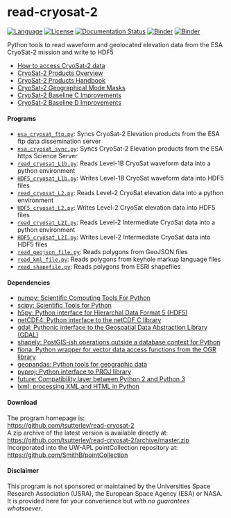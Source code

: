 read-cryosat-2
==============

[![Language](https://img.shields.io/badge/python-v3.7-green.svg)](https://www.python.org/)
[![License](https://img.shields.io/badge/license-MIT-green.svg)](https://github.com/tsutterley/read-cryosat-2/blob/master/LICENSE)
[![Documentation Status](https://readthedocs.org/projects/read-cryosat-2/badge/?version=latest)](https://read-cryosat-2.readthedocs.io/en/latest/?badge=latest)
[![Binder](https://mybinder.org/badge_logo.svg)](https://mybinder.org/v2/gh/tsutterley/read-cryosat-2/master)
[![Binder](https://binder.pangeo.io/badge.svg)](https://binder.pangeo.io/v2/gh/tsutterley/read-cryosat-2/master)

Python tools to read waveform and geolocated elevation data from the ESA CryoSat-2 mission and write to HDF5

- [How to access CryoSat-2 data](https://earth.esa.int/web/guest/-/how-to-access-cryosat-data-6842)  
- [CryoSat-2 Products Overview](https://earth.esa.int/web/guest/-/products-overview-6975)  
- [CryoSat-2 Products Handbook](https://earth.esa.int/documents/10174/125272/CryoSat_Product_Handbook)  
- [CryoSat-2 Geographical Mode Masks](https://earth.esa.int/web/guest/-/geographical-mode-mask-7107)  
- [CryoSat-2 Baseline C Improvements](https://earth.esa.int/documents/10174/1773005/C2-Evolution-BaselineC-Level2-V3)  
- [CryoSat-2 Baseline D Improvements](https://earth.esa.int/documents/10174/1773005/CryoSat-Baseline-D-Evolutions.pdf)  

#### Programs
- [`esa_cryosat_ftp.py`](https://github.com/tsutterley/read-cryosat-2/blob/master/doc/source/user_guide/esa_cryosat_ftp.md): Syncs CryoSat-2 Elevation products from the ESA ftp data dissemination server   
- [`esa_cryosat_sync.py`](https://github.com/tsutterley/read-cryosat-2/blob/master/doc/source/user_guide/esa_cryosat_sync.md): Syncs CryoSat-2 Elevation products from the ESA https Science Server
- [`read_cryosat_L1b.py`](https://github.com/tsutterley/read-cryosat-2/blob/master/doc/source/user_guide/read_cryosat_L1b.md): Reads Level-1B CryoSat waveform data into a python environment  
- [`HDF5_cryosat_L1b.py`](https://github.com/tsutterley/read-cryosat-2/blob/master/doc/source/user_guide/HDF5_cryosat_L1b.md): Writes Level-1B CryoSat waveform data into HDF5 files  
- [`read_cryosat_L2.py`](https://github.com/tsutterley/read-cryosat-2/blob/master/doc/source/user_guide/read_cryosat_L2.md): Reads Level-2 CryoSat elevation data into a python environment  
- [`HDF5_cryosat_L2.py`](https://github.com/tsutterley/read-cryosat-2/blob/master/doc/source/user_guide/HDF5_cryosat_L2.md): Writes Level-2 CryoSat elevation data into HDF5 files  
- [`read_cryosat_L2I.py`](https://github.com/tsutterley/read-cryosat-2/blob/master/doc/source/user_guide/read_cryosat_L2I.md): Reads Level-2 Intermediate CryoSat data into a python environment  
- [`HDF5_cryosat_L2I.py`](https://github.com/tsutterley/read-cryosat-2/blob/master/doc/source/user_guide/HDF5_cryosat_L2I.md): Writes Level-2 Intermediate CryoSat data into HDF5 files  
- [`read_geojson_file.py`](https://github.com/tsutterley/read-cryosat-2/blob/master/doc/source/user_guide/read_geojson_file.md): Reads polygons from GeoJSON files  
- [`read_kml_file.py`](https://github.com/tsutterley/read-cryosat-2/blob/master/doc/source/user_guide/read_kml_file.md): Reads polygons from keyhole markup language files  
- [`read_shapefile.py`](https://github.com/tsutterley/read-cryosat-2/blob/master/doc/source/user_guide/read_shapefile.md): Reads polygons from ESRI shapefiles  

#### Dependencies
- [numpy: Scientific Computing Tools For Python](https://numpy.org)  
- [scipy: Scientific Tools for Python](https://docs.scipy.org/doc//)  
- [h5py: Python interface for Hierarchal Data Format 5 (HDF5)](http://h5py.org)  
- [netCDF4: Python interface to the netCDF C library](https://unidata.github.io/netcdf4-python/netCDF4/index.html)  
- [gdal: Pythonic interface to the Geospatial Data Abstraction Library (GDAL)](https://pypi.python.org/pypi/GDAL)  
- [shapely: PostGIS-ish operations outside a database context for Python](http://toblerity.org/shapely/index.html)  
- [fiona: Python wrapper for vector data access functions from the OGR library](https://fiona.readthedocs.io/en/latest/manual.html)  
- [geopandas: Python tools for geographic data](http://geopandas.readthedocs.io/)  
- [pyproj: Python interface to PROJ library](https://pypi.org/project/pyproj/)  
- [future: Compatibility layer between Python 2 and Python 3](http://python-future.org/)  
- [lxml: processing XML and HTML in Python](https://pypi.python.org/pypi/lxml)  

#### Download
The program homepage is:   
https://github.com/tsutterley/read-cryosat-2   
A zip archive of the latest version is available directly at:    
https://github.com/tsutterley/read-cryosat-2/archive/master.zip  
Incorporated into the UW-APL pointCollection repository at:  
https://github.com/SmithB/pointCollection  

#### Disclaimer  
This program is not sponsored or maintained by the Universities Space Research Association (USRA), the European Space Agency (ESA) or NASA.  It is provided here for your convenience but _with no guarantees whatsoever_.  
